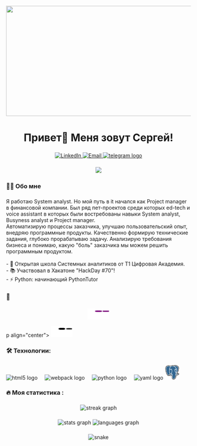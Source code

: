 <br clear="both">

<div align="center">
  <img height="300" width="600" src="https://user-images.githubusercontent.com/74038190/225813708-98b745f2-7d22-48cf-9150-083f1b00d6c9.gif"  />
</div>

###

<h1 align="center">Привет👋 Меня зовут Сергей!</h1>

###

<div align="center">
  <a href="https://www.linkedin.com/in/sergkiselov" target="_blank">
    <img src="https://img.shields.io/badge/LinkedIn-blue?style=for-the-badge&logo=linkedin&logoColor=white" height="25" alt="LinkedIn" />
  </a>
  <a href="mailto:kyselov.sergii@gmail.com" target="_blank">
    <img src="https://img.shields.io/static/v1?message=Email&logo=gmail&label=&color=EA4335&logoColor=white&labelColor=&style=for-the-badge" height="25" alt="Email" />
</a>
  <a href="https://t.me/sergsys" target="_blank">
    <img src="https://img.shields.io/static/v1?message=Telegram&logo=telegram&label=&color=2CA5E0&logoColor=white&labelColor=&style=for-the-badge" height="25" alt="telegram logo"  />
  </a>
</div>

###

<div align="center">
<img src="https://visitor-badge.laobi.icu/badge?page_id=SergKys.SergKys" />
</div>

###

<h3 align="left">👩‍💻  Обо мне</h3>

###

<p align="left">Я работаю System analyst. Но мой путь в it начался как Project manager в финансовой компании. Был ряд пет-проектов среди которых ed-tech и voice assistant в которых были востребованы навыки System analyst, Busyness analyst и Project manager. 
<br>Автоматизирую процессы заказчика, улучшаю пользовательский опыт, внедряю программные продукты. Качественно формирую технические задания, глубоко прорабатываю задачу. Анализирую требования бизнеса и понимаю, какую "боль" заказчика мы можем решить программным продуктом.<br>
<br>- 🔭 Открытая школа Системных аналитиков от Т1 Цифровая Академия.
<br>- 📚 Участвовал в Хакатоне "HackDay #70"!
<br>- ⚡ Python: начинающий
PythonTutor</p>

###
<h3 align="left">📕 </h3>



###

<p align="center">
  <img height="30" width="60"
src="https://github.com/SergKys/main/blob/output/github-contribution-grid-snake.gif" alt="snake gif"/>
</p>

p align="center">
  <img height="30" width="60"
src="https://github.com/SergKys/main/blob/output/github-contribution-grid-snake.svg" alt="snake svg"/>
</p>

###

<h3 align="left">🛠 Технологии:</h3>

###

<div align="left">
  <img src="https://cdn.jsdelivr.net/gh/devicons/devicon/icons/html5/html5-original.svg" height="40" alt="html5 logo"  />
  <img width="12" />
  <img src="https://cdn.simpleicons.org/webpack/8DD6F9" height="40" alt="webpack logo"  />
  <img width="12" />
  <img src="https://skillicons.dev/icons?i=py" height="40" alt="python logo"  />
  <img width="12" />
  <img src="https://simpleicons.org/icons/yaml.svg" height="40" alt="yaml logo" />
  <span style="width: 12px;"></span>
  <img src="https://raw.githubusercontent.com/devicons/devicon/master/icons/postgresql/postgresql-original.svg" title="postgresql" alt="postgresql" width="40" height="40"/>&nbsp
</div>


###

<h3 align="left">🔥   Моя статистика :</h3>

###

<div align="center">
  <img src="https://streak-stats.demolab.com?user=SergKys&locale=en&mode=daily&theme=dark&hide_border=false&border_radius=5&order=3" height="220" alt="streak graph" />
</div>

###

<div align="center">
  <img src="https://github-readme-stats.vercel.app/api?username=SergKys&hide_title=false&hide_rank=false&show_icons=true&include_all_commits=true&count_private=true&disable_animations=false&theme=dracula&locale=en&hide_border=false&order=1" height="150" alt="stats graph"  />
  <img src="https://github-readme-stats.vercel.app/api/top-langs?username=SergKys&locale=en&hide_title=false&layout=compact&card_width=320&langs_count=5&theme=dracula&hide_border=false&order=2" height="150" alt="languages graph"  />
</div>

###

<p align="center">
 <img width="600" src="assets/github-snake.svg" alt="snake"/>
</p>
